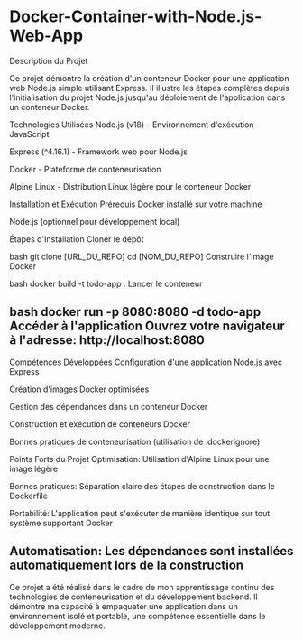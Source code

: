 # Docker-Container-with-Node.js-Web-App
 
 Description du Projet

Ce projet démontre la création d'un conteneur Docker pour une application web Node.js simple utilisant Express. Il illustre les étapes complètes depuis l'initialisation du projet Node.js jusqu'au déploiement de l'application dans un conteneur Docker.

 Technologies Utilisées
Node.js (v18) - Environnement d'exécution JavaScript

Express (^4.16.1) - Framework web pour Node.js

Docker - Plateforme de conteneurisation

Alpine Linux - Distribution Linux légère pour le conteneur Docker


 Installation et Exécution
Prérequis
Docker installé sur votre machine

Node.js (optionnel pour développement local)

Étapes d'Installation
Cloner le dépôt

bash
git clone [URL_DU_REPO]
cd [NOM_DU_REPO]
Construire l'image Docker

bash
docker build -t todo-app .
Lancer le conteneur

bash
docker run -p 8080:8080 -d todo-app
Accéder à l'application
Ouvrez votre navigateur à l'adresse: http://localhost:8080
----------------------------------------------------------
 Compétences Développées
Configuration d'une application Node.js avec Express

Création d'images Docker optimisées

Gestion des dépendances dans un conteneur Docker

Construction et exécution de conteneurs Docker

Bonnes pratiques de conteneurisation (utilisation de .dockerignore)

 Points Forts du Projet
Optimisation: Utilisation d'Alpine Linux pour une image légère

Bonnes pratiques: Séparation claire des étapes de construction dans le Dockerfile

Portabilité: L'application peut s'exécuter de manière identique sur tout système supportant Docker

Automatisation: Les dépendances sont installées automatiquement lors de la construction
----------------------------------------------------------------

Ce projet a été réalisé dans le cadre de mon apprentissage continu des technologies de conteneurisation et du développement backend. Il démontre ma capacité à empaqueter une application dans un environnement isolé et portable, une compétence essentielle dans le développement moderne.
